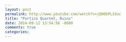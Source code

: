```yaml
---
layout: post
permalink: http://www.youtube.com/watch?v=jQH0GPL33uc
title: "Portico Quartet, Ruins"
date: 2014-09-12 13:54:58 -0600
comments: true
categories: 
---
```

